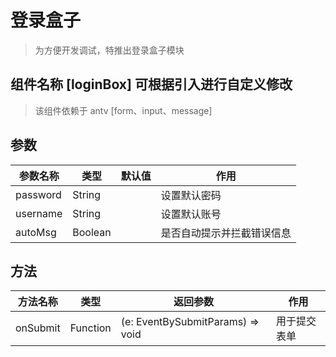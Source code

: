 # 登录盒子

> 为方便开发调试，特推出登录盒子模块

## 组件名称 [loginBox] 可根据引入进行自定义修改

> 该组件依赖于 antv [form、input、message]

## 参数

| 参数名称 | 类型    | 默认值 | 作用                       |
| -------- | ------- | ------ | -------------------------- |
| password | String  |        | 设置默认密码               |
| username | String  |        | 设置默认账号               |
| autoMsg  | Boolean |        | 是否自动提示并拦截错误信息 |

## 方法

| 方法名称 | 类型     | 返回参数                         | 作用         |
| -------- | -------- | -------------------------------- | ------------ |
| onSubmit | Function | (e: EventBySubmitParams) => void | 用于提交表单 |

